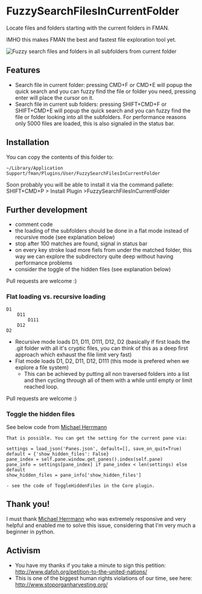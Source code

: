 # FuzzySearchFilesInCurrentFolder

Locate files and folders starting with the current folders in FMAN.

IMHO this makes FMAN the best and fastest file exploration tool yet.

![Fuzzy search files and folders in all subfolders from current folder](https://raw.githubusercontent.com/kszcode/FuzzySearchFilesInCurrentFolder/master/resources/FuzzySearchInSubFolder.png)

## Features

- Search file in current folder: pressing CMD+F or CMD+E will popup the quick search and you can fuzzy find the file or folder you need, pressing enter will place the cursor on it.
- Search file in current sub folders: pressing SHIFT+CMD+F or SHIFT+CMD+E will popup the quick search and you can fuzzy find the file or folder looking into all the subfolders. For performance reasons only 5000 files are loaded, this is also signaled in the status bar.

## Installation

You can copy the contents of this folder to:

```~/Library/Application Support/fman/Plugins/User/FuzzySearchFilesInCurrentFolder```

Soon probably you will be able to install it via the command pallete: SHIFT+CMD+P > Install Plugin >FuzzySearchFilesInCurrentFolder

## Further development

- comment code
- the loading of the subfolders should be done in a flat mode instead of recursive mode (see explanation below)
- stop after 100 matches are found, signal in status bar
- on every key stroke load more fiels from under the matched folder, this way we can explore the subdirectory quite deep without having performance problems
- consider the toggle of the hidden files (see explanation below)

Pull requests are welcome :)


### Flat loading vs. recursive loading

```
D1
    D11
        D111
    D12
D2
```
- Recursive mode loads D1, D11, D111, D12, D2 (basically if first loads the .git folder with all it's cryptic files, you can think of this as a deep first approach which exhaust the file limit very fast)
- Flat mode loads D1, D2, D11, D12, D111 (this mode is prefered when we explore a file system)
    - This can be achieved by putting all non traversed folders into a list and then cycling through all of them with a while until empty or limit reached loop.

Pull requests are welcome :)


### Toggle the hidden files

See below code from [Michael Herrmann](https://fman.io/contact)

```
That is possible. You can get the setting for the current pane via:

settings = load_json('Panes.json', default=[], save_on_quit=True)
default = {'show_hidden_files': False}
pane_index = self.pane.window.get_panes().index(self.pane)
pane_info = settings[pane_index] if pane_index < len(settings) else default
show_hidden_files = pane_info['show_hidden_files']

- see the code of ToggleHiddenFiles in the Core plugin.
```

## Thank you!

I must thank [Michael Herrmann](https://fman.io/contact) who was extremely responsive and very helpful and enabled me to solve this issue, considering that I'm very much a beginner in python.

## Activism

- You have my thanks if you take a minute to sign this petition: http://www.dafoh.org/petition-to-the-united-nations/
- This is one of the biggest human rights violations of our time, see here: http://www.stoporganharvesting.org/
